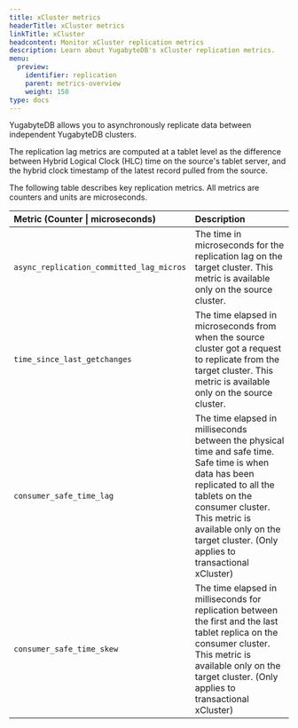 ```yaml
---
title: xCluster metrics
headerTitle: xCluster metrics
linkTitle: xCluster
headcontent: Monitor xCluster replication metrics
description: Learn about YugabyteDB's xCluster replication metrics.
menu:
  preview:
    identifier: replication
    parent: metrics-overview
    weight: 150
type: docs
---
```



YugabyteDB allows you to asynchronously replicate data between independent YugabyteDB clusters.

The replication lag metrics are computed at a tablet level as the difference between Hybrid Logical Clock (HLC) time on the source's tablet server, and the hybrid clock timestamp of the latest record pulled from the source.

The following table describes key replication metrics. All metrics are counters and units are microseconds.

| Metric (Counter \| microseconds) | Description |
| :------ | :---------- |
| `async_replication_committed_lag_micros` | The time in microseconds for the replication lag on the target cluster. This metric is available only on the source cluster. |
| `time_since_last_getchanges` | The time elapsed in microseconds from when the source cluster got a request to replicate from the target cluster. This metric is available only on the source cluster. |
| `consumer_safe_time_lag` | The time elapsed in milliseconds between the physical time and safe time. Safe time is when data has been replicated to all the tablets on the consumer cluster. This metric is available only on the target cluster. (Only applies to transactional xCluster) |
| `consumer_safe_time_skew` | The time elapsed in milliseconds for replication between the first and the last tablet replica on the consumer cluster. This metric is available only on the target cluster. (Only applies to transactional xCluster) |
